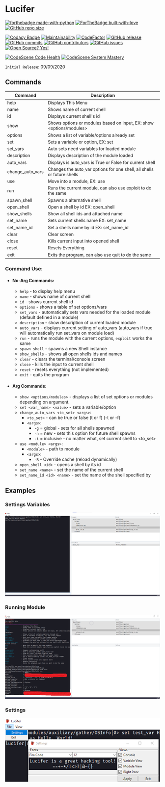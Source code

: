 # Lucifer

[![forthebadge made-with-python](http://ForTheBadge.com/images/badges/made-with-python.svg)](https://www.python.org/)
[![ForTheBadge built-with-love](http://ForTheBadge.com/images/badges/built-with-love.svg)](https://GitHub.com/Skiller9090/)
[![GitHub repo size](https://img.shields.io/github/repo-size/Skiller9090/Lucifer?color=CC0000&style=for-the-badge)]()

[![Codacy Badge](https://api.codacy.com/project/badge/Grade/066ed76111cd49d98ba5dad52240b2bd)](https://app.codacy.com/manual/alexspam9090/Lucifer?utm_source=github.com&utm_medium=referral&utm_content=Skiller9090/Lucifer&utm_campaign=Badge_Grade_Dashboard)
[![Maintainability](https://api.codeclimate.com/v1/badges/4cf141dbb9b75910c663/maintainability)](https://codeclimate.com/github/Skiller9090/Lucifer/maintainability)
[![CodeFactor](https://www.codefactor.io/repository/github/skiller9090/lucifer/badge)](https://www.codefactor.io/repository/github/skiller9090/lucifer)
[![GitHub release](https://img.shields.io/github/release/Skiller9090/Lucifer.svg)](https://GitHub.com/Skiller9090/Lucifer/releases/)
[![GitHub commits](https://img.shields.io/github/commits-since/Skiller9090/Lucifer/latest)](https://GitHub.com/Skiller9090/Lucifer/commit/)
[![GitHub contributors](https://img.shields.io/github/contributors/Skiller9090/Lucifer)](https://GitHub.com/Skiller9090/Lucifer/graphs/contributors/)
[![GitHub issues](https://img.shields.io/github/issues/Skiller9090/Lucifer)](https://GitHub.com/Skiller9090/Lucifer/issues/)
[![Open Source? Yes!](https://badgen.net/badge/Open%20Source%20%3F/Yes%21/blue?icon=github)](https://github.com/Skiller9090/badges/)

[![CodeScene Code Health](https://codescene.io/projects/9260/status-badges/code-health)](https://codescene.io/projects/9260)
[![CodeScene System Mastery](https://codescene.io/projects/9260/status-badges/system-mastery)](https://codescene.io/projects/9260)

`Initial Release`: 09/09/2020

## Commands
| Command     | Description                                                            |
| ----------- | ---------------------------------------------------------------------- |
|help                | Displays This Menu|
|name                | Shows name of current shell|
|id                  | Displays current shell's id|
|show                | Shows options or modules based on input, EX: show <options/modules>| 
|options             | Shows a list of variable/options already set|
|set                 | Sets a variable or option, EX: set <var> <data>|
|set_vars            | Auto sets need variables for loaded module|
|description         | Displays description of the module loaded|
|auto_vars           | Displays is auto_vars is True or False for current shell| 
|change_auto_vars    | Changes the auto_var options for one shell, all shells or future shells| 
|use                 | Move into a module, EX: use <module>|
|run                 | Runs the current module, can also use exploit to do the same| 
|spawn_shell         | Spawns a alternative shell|
|open_shell          | Open a shell by id EX: open_shell <id>|
|show_shells         | Show all shell ids and attached name|
|set_name            | Sets current shells name EX: set_name <name>|
|set_name_id         | Set a shells name by id EX: set_name_id <id> <name>| 
|clear               | Clear screen|
|close               | Kills current input into opened shell|
|reset               | Resets Everything|
|exit                | Exits the program, can also use quit to do the same| 

### Command Use:
- #### No-Arg Commands:  
  - `help` - to display help menu  
  - `name` - shows name of current shell  
  - `id` - shows current shell id  
  - `options` - shows a table of set options/vars  
  - `set_vars` - automatically sets vars needed for the loaded module (default defined in a module)  
  - `description` - show description of current loaded module  
  - `auto_vars` - displays current setting of auto_vars (auto_vars if true will automatically run set_vars on module load)  
  - `run` - runs the module with the current options, `exploit` works the same
  - `spawn_shell` - spawns a new Shell instance
  - `show_shells` - shows all open shells ids and names
  - `clear` - clears the terminal/console screen
  - `close` - kills the input to current shell
  - `reset` - resets everything (not implemented)
  - `exit` - quits the program
  
- #### Arg Commands:
  - `show <options/modules>` - displays a list of set options or modules depending on argument.  
  - `set <var_name> <value>` - sets a variable/option  
  - `change_auto_vars <to_set> <args>`:  
    - `<to_set>` - can be true or false (t or f) (-t or -f)  
    - `<args>`:  
      - `-g` = global    - sets for all shells spawned  
      - `-n` = new       - sets this option for future shell spawns    
      - `-i` = inclusive - no matter what, set current shell to <to_set>  
  - `use <module> <args>`:
    - `<module>` - path to module
    - `<args>`:
      - `-R` - Override cache (reload dynamically)
  - `open_shell <id>` - opens a shell by its id
  - `set_name <name>` - set the name of the current shell
  - `set_name_id <id> <name>` - set the name of the shell specified by <id>

## Examples

### Settings Variables
![example two](./assets/examples/two.png)

### Running Module
![example one](./assets/examples/one.png)

### Settings
![example three](./assets/examples/three.png)  




